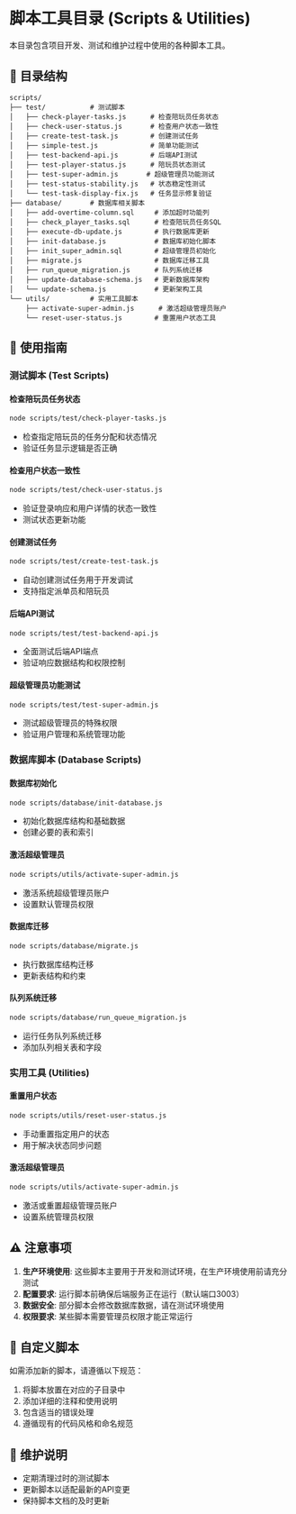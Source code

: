 # 脚本工具目录 (Scripts & Utilities)

本目录包含项目开发、测试和维护过程中使用的各种脚本工具。

## 📁 目录结构

```
scripts/
├── test/           # 测试脚本
│   ├── check-player-tasks.js      # 检查陪玩员任务状态
│   ├── check-user-status.js       # 检查用户状态一致性
│   ├── create-test-task.js        # 创建测试任务
│   ├── simple-test.js             # 简单功能测试
│   ├── test-backend-api.js        # 后端API测试
│   ├── test-player-status.js      # 陪玩员状态测试
│   ├── test-super-admin.js       # 超级管理员功能测试
│   ├── test-status-stability.js   # 状态稳定性测试
│   └── test-task-display-fix.js   # 任务显示修复验证
├── database/       # 数据库相关脚本
│   ├── add-overtime-column.sql     # 添加超时功能列
│   ├── check_player_tasks.sql      # 检查陪玩员任务SQL
│   ├── execute-db-update.js        # 执行数据库更新
│   ├── init-database.js            # 数据库初始化脚本
│   ├── init_super_admin.sql        # 超级管理员初始化
│   ├── migrate.js                  # 数据库迁移工具
│   ├── run_queue_migration.js      # 队列系统迁移
│   ├── update-database-schema.js   # 更新数据库架构
│   └── update-schema.js            # 更新架构工具
└── utils/          # 实用工具脚本
    ├── activate-super-admin.js      # 激活超级管理员账户
    └── reset-user-status.js        # 重置用户状态工具
```

## 🚀 使用指南

### 测试脚本 (Test Scripts)

#### 检查陪玩员任务状态
```bash
node scripts/test/check-player-tasks.js
```
- 检查指定陪玩员的任务分配和状态情况
- 验证任务显示逻辑是否正确

#### 检查用户状态一致性
```bash
node scripts/test/check-user-status.js
```
- 验证登录响应和用户详情的状态一致性
- 测试状态更新功能

#### 创建测试任务
```bash
node scripts/test/create-test-task.js
```
- 自动创建测试任务用于开发调试
- 支持指定派单员和陪玩员

#### 后端API测试
```bash
node scripts/test/test-backend-api.js
```
- 全面测试后端API端点
- 验证响应数据结构和权限控制

#### 超级管理员功能测试
```bash
node scripts/test/test-super-admin.js
```
- 测试超级管理员的特殊权限
- 验证用户管理和系统管理功能

### 数据库脚本 (Database Scripts)

#### 数据库初始化
```bash
node scripts/database/init-database.js
```
- 初始化数据库结构和基础数据
- 创建必要的表和索引

#### 激活超级管理员
```bash
node scripts/utils/activate-super-admin.js
```
- 激活系统超级管理员账户
- 设置默认管理员权限

#### 数据库迁移
```bash
node scripts/database/migrate.js
```
- 执行数据库结构迁移
- 更新表结构和约束

#### 队列系统迁移
```bash
node scripts/database/run_queue_migration.js
```
- 运行任务队列系统迁移
- 添加队列相关表和字段

### 实用工具 (Utilities)

#### 重置用户状态
```bash
node scripts/utils/reset-user-status.js
```
- 手动重置指定用户的状态
- 用于解决状态同步问题

#### 激活超级管理员
```bash
node scripts/utils/activate-super-admin.js
```
- 激活或重置超级管理员账户
- 设置系统管理员权限

## ⚠️ 注意事项

1. **生产环境使用**: 这些脚本主要用于开发和测试环境，在生产环境使用前请充分测试
2. **配置要求**: 运行脚本前确保后端服务正在运行（默认端口3003）
3. **数据安全**: 部分脚本会修改数据库数据，请在测试环境使用
4. **权限要求**: 某些脚本需要管理员权限才能正常运行

## 🔧 自定义脚本

如需添加新的脚本，请遵循以下规范：
1. 将脚本放置在对应的子目录中
2. 添加详细的注释和使用说明
3. 包含适当的错误处理
4. 遵循现有的代码风格和命名规范

## 📝 维护说明

- 定期清理过时的测试脚本
- 更新脚本以适配最新的API变更
- 保持脚本文档的及时更新